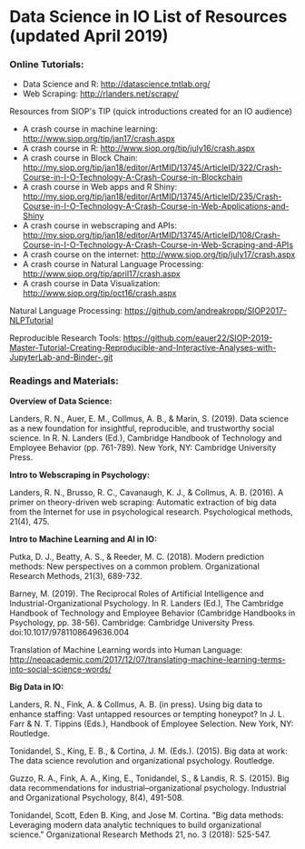 # Data Science in IO List of Resources (updated April 2019)

### Online Tutorials:

* Data Science and R: http://datascience.tntlab.org/
* Web Scraping: http://rlanders.net/scrapy/

Resources from SIOP's TIP (quick introductions created for an IO audience)
* A crash course in machine learning: http://www.siop.org/tip/jan17/crash.aspx
* A crash course in R: http://www.siop.org/tip/july16/crash.aspx
* A crash course in Block Chain: http://my.siop.org/tip/jan18/editor/ArtMID/13745/ArticleID/322/Crash-Course-in-I-O-Technology-A-Crash-Course-in-Blockchain
* A crash course in Web apps and R Shiny: http://my.siop.org/tip/jan18/editor/ArtMID/13745/ArticleID/235/Crash-Course-in-I-O-Technology-A-Crash-Course-in-Web-Applications-and-Shiny
* A crash course in webscraping and APIs: http://my.siop.org/tip/jan18/editor/ArtMID/13745/ArticleID/108/Crash-Course-in-I-O-Technology-A-Crash-Course-in-Web-Scraping-and-APIs
* A crash course on the internet: http://www.siop.org/tip/july17/crash.aspx
* A crash course in Natural Language Processing: http://www.siop.org/tip/april17/crash.aspx
* A crash course in Data Visualization: http://www.siop.org/tip/oct16/crash.aspx

Natural Language Processing: https://github.com/andreakropp/SIOP2017-NLPTutorial

Reproducible Research Tools: https://github.com/eauer22/SIOP-2019-Master-Tutorial-Creating-Reproducible-and-Interactive-Analyses-with-JupyterLab-and-Binder-.git


### Readings and Materials:

**Overview of Data Science:**

Landers, R. N., Auer, E. M., Collmus, A. B., & Marin, S. (2019). Data science as a new foundation
for insightful, reproducible, and trustworthy social science. In R. N. Landers (Ed.), Cambridge
Handbook of Technology and Employee Behavior (pp. 761-789). New York, NY: Cambridge
University Press.

**Intro to Webscraping in Psychology:**

Landers, R. N., Brusso, R. C., Cavanaugh, K. J., & Collmus, A. B. (2016). A primer on theory-driven web scraping: Automatic extraction of big data from the Internet for use in psychological research. Psychological methods, 21(4), 475.

**Intro to Machine Learning and AI in IO:**

Putka, D. J., Beatty, A. S., & Reeder, M. C. (2018). Modern prediction methods: New perspectives on a common problem. Organizational Research Methods, 21(3), 689-732.

Barney, M. (2019). The Reciprocal Roles of Artificial Intelligence and Industrial-Organizational Psychology. In R. Landers (Ed.), The Cambridge Handbook of Technology and Employee Behavior (Cambridge Handbooks in Psychology, pp. 38-56). Cambridge: Cambridge University Press. doi:10.1017/9781108649636.004

Translation of Machine Learning words into Human Language:
http://neoacademic.com/2017/12/07/translating-machine-learning-terms-into-social-science-words/

**Big Data in IO:**

Landers, R. N., Fink, A. & Collmus, A. B. (in press). Using big data to enhance staffing: Vast untapped resources or tempting honeypot? In J. L. Farr & N. T. Tippins (Eds.), Handbook of Employee Selection. New York, NY: Routledge.

Tonidandel, S., King, E. B., & Cortina, J. M. (Eds.). (2015). Big data at work: The data science revolution and organizational psychology. Routledge.

Guzzo, R. A., Fink, A. A., King, E., Tonidandel, S., & Landis, R. S. (2015). Big data recommendations for industrial–organizational psychology. Industrial and Organizational Psychology, 8(4), 491-508.

Tonidandel, Scott, Eden B. King, and Jose M. Cortina. "Big data methods: Leveraging modern data analytic techniques to build organizational science." Organizational Research Methods 21, no. 3 (2018): 525-547.

